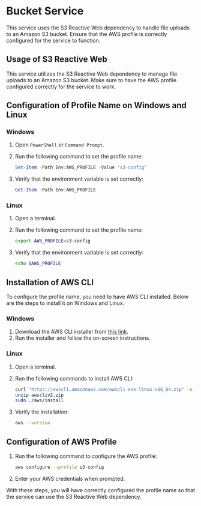 # Bucket Service

This service uses the S3 Reactive Web dependency to handle file uploads to an Amazon S3 bucket. Ensure that the AWS profile is correctly configured for the service to function.

## Usage of S3 Reactive Web

This service utilizes the S3 Reactive Web dependency to manage file uploads to an Amazon S3 bucket. Make sure to have the AWS profile configured correctly for the service to work.

## Configuration of Profile Name on Windows and Linux

### Windows

1. Open `PowerShell` or `Command Prompt`.
2. Run the following command to set the profile name:

    ```powershell
    Set-Item -Path Env:AWS_PROFILE -Value "s3-config"
    ```

3. Verify that the environment variable is set correctly:

    ```powershell
    Get-Item -Path Env:AWS_PROFILE
    ```

### Linux

1. Open a terminal.
2. Run the following command to set the profile name:

    ```bash
    export AWS_PROFILE=s3-config
    ```

3. Verify that the environment variable is set correctly:

    ```bash
    echo $AWS_PROFILE
    ```

## Installation of AWS CLI

To configure the profile name, you need to have AWS CLI installed. Below are the steps to install it on Windows and Linux.

### Windows

1. Download the AWS CLI installer from [this link](https://aws.amazon.com/cli/).
2. Run the installer and follow the on-screen instructions.

### Linux

1. Open a terminal.
2. Run the following commands to install AWS CLI:

    ```bash
    curl "https://awscli.amazonaws.com/awscli-exe-linux-x86_64.zip" -o "awscliv2.zip"
    unzip awscliv2.zip
    sudo ./aws/install
    ```

3. Verify the installation:

    ```bash
    aws --version
    ```

## Configuration of AWS Profile

1. Run the following command to configure the AWS profile:

    ```bash
    aws configure --profile s3-config
    ```

2. Enter your AWS credentials when prompted.

With these steps, you will have correctly configured the profile name so that the service can use the S3 Reactive Web dependency.